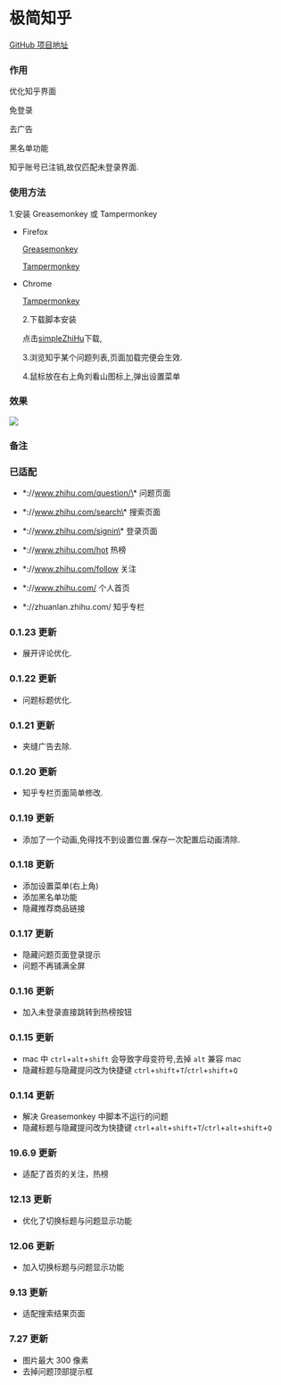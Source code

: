 # 极简知乎

[GitHub 项目地址](https://github.com/hceasy/simpleZhiHu/)

### 作用

优化知乎界面

免登录

去广告

黑名单功能


知乎账号已注销,故仅匹配未登录界面.

### 使用方法

1.安装 Greasemonkey 或 Tampermonkey

- Firefox

  [Greasemonkey](https://addons.mozilla.org/firefox/addon/greasemonkey/)

  [Tampermonkey](https://addons.mozilla.org/firefox/addon/tampermonkey/)

- Chrome

  [Tampermonkey](https://chrome.google.com/webstore/detail/tampermonkey/dhdgffkkebhmkfjojejmpbldmpobfkfo)

  2.下载脚本安装

  点击[simpleZhiHu](https://greasyfork.org/zh-CN/scripts/37823-%E6%9E%81%E7%AE%80%E7%9F%A5%E4%B9%8E)下载,

  3.浏览知乎某个问题列表,页面加载完便会生效.

  4.鼠标放在右上角刘看山图标上,弹出设置菜单

### 效果

![](https://hceasy.com/app/demo.png)

### 备注

### 已适配

- \*://www.zhihu.com/question/\* 问题页面

- \*://www.zhihu.com/search\* 搜索页面

- \*://www.zhihu.com/signin\* 登录页面

- \*://www.zhihu.com/hot 热榜

- \*://www.zhihu.com/follow 关注

- \*://www.zhihu.com/ 个人首页

- \*://zhuanlan.zhihu.com/ 知乎专栏


### 0.1.23 更新

- 展开评论优化.


### 0.1.22 更新

- 问题标题优化.


### 0.1.21 更新

- 夹缝广告去除.


### 0.1.20 更新

- 知乎专栏页面简单修改.

### 0.1.19 更新

- 添加了一个动画,免得找不到设置位置.保存一次配置后动画清除.

### 0.1.18 更新

- 添加设置菜单(右上角)
- 添加黑名单功能
- 隐藏推荐商品链接

### 0.1.17 更新

- 隐藏问题页面登录提示
- 问题不再铺满全屏

### 0.1.16 更新

- 加入未登录直接跳转到热榜按钮

### 0.1.15 更新

- mac 中 `ctrl`+`alt`+`shift` 会导致字母变符号,去掉 `alt` 兼容 mac
- 隐藏标题与隐藏提问改为快捷键 `ctrl`+`shift`+`T`/`ctrl`+`shift`+`Q`

### 0.1.14 更新

- 解决 Greasemonkey 中脚本不运行的问题
- 隐藏标题与隐藏提问改为快捷键 `ctrl`+`alt`+`shift`+`T`/`ctrl`+`alt`+`shift`+`Q`

### 19.6.9 更新

- 适配了首页的关注，热榜

### 12.13 更新

- 优化了切换标题与问题显示功能

### 12.06 更新

- 加入切换标题与问题显示功能

### 9.13 更新

- 适配搜索结果页面

### 7.27 更新

- 图片最大 300 像素
- 去掉问题顶部提示框
